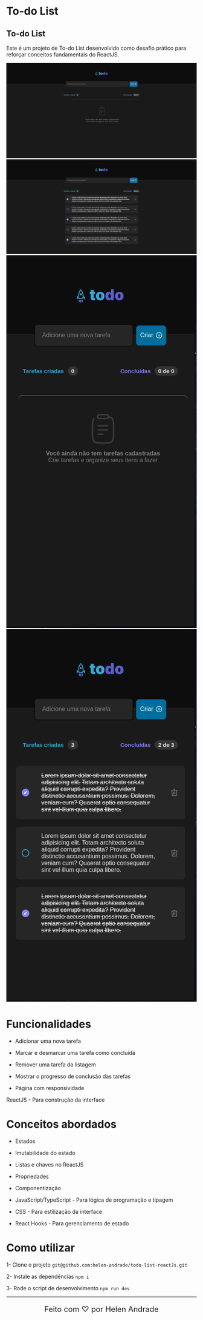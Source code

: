 # To-do List

## To-do List

Este é um projeto de To-do List desenvolvido como desafio prático para reforçar conceitos fundamentais do ReactJS.

<div align="center">
    <img style="width: 600px;" src="./assets/1.png">
    <img style="width: 600px;" src="./assets/2.png">
    <img style="width: 600px;" src="./assets/3.png">
    <img style="width: 600px;" src="./assets/4.png">
</div>

# Funcionalidades

- Adicionar uma nova tarefa

- Marcar e desmarcar uma tarefa como concluída

- Remover uma tarefa da listagem

- Mostrar o progresso de conclusão das tarefas

- Página com responsividade

ReactJS - Para construção da interface

# Conceitos abordados

- Estados

- Imutabilidade do estado

- Listas e chaves no ReactJS

- Propriedades

- Componentização

- JavaScript/TypeScript - Para lógica de programação e tipagem 

- CSS - Para estilização da interface

- React Hooks - Para gerenciamento de estado


# Como utilizar

1- Clone o projeto
`git@github.com:helen-andrade/todo-list-reactJs.git`

2- Instale as dependências
`npm i`

3- Rode o script de desenvolvimento
`npm run dev`

---

<div align="center">
    <p style="font-size: 20px;">Feito com ♡ por Helen Andrade</p>
</div>
